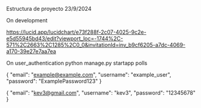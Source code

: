 Estructura de proyecto
23/9/2024

On development

https://lucid.app/lucidchart/e73f288f-2c07-4025-9c2e-e5d55945bd43/edit?viewport_loc=-1744%2C-571%2C2663%2C1285%2C0_0&invitationId=inv_b9cf6205-a7dc-4069-a170-39e27e7aa7ea

On user_authentication
python manage.py startapp polls

{
    "email": "example@example.com",
    "username": "example_user",
    "password": "ExamplePassword123"
}

{
    "email": "kev3@gmail.com",
    "username": "kev3",
    "password": "12345678"
}